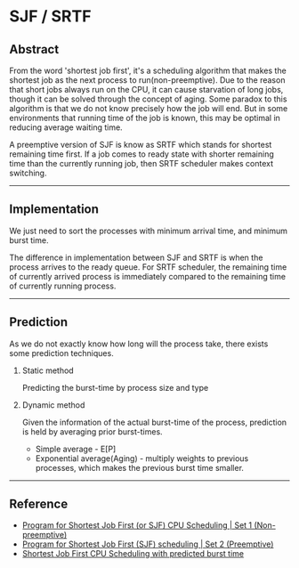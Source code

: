# SJF / SRTF

## Abstract

From the word 'shortest job first', it's a scheduling algorithm that makes the shortest job as the next process to run(non-preemptive). Due to the reason that short jobs always run on the CPU, it can cause starvation of long jobs, though it can be solved through the concept of aging. Some paradox to this algorithm is that we do not know precisely how the job will end. But in some environments that running time of the job is known, this may be optimal in reducing average waiting time. 

A preemptive version of SJF is know as SRTF which stands for shortest remaining time first. If a job comes to ready state with shorter remaining time than the currently running job, then SRTF scheduler makes context switching. 

---

## Implementation

We just need to sort the processes with minimum arrival time, and minimum burst time. 

The difference in implementation between SJF and SRTF is when the process arrives to the ready queue. For SRTF scheduler, the remaining time of currently arrived process is immediately compared to the remaining time of currently running process. 

---

## Prediction

As we do not exactly know how long will the process take, there exists some prediction techniques. 

1. Static method

   Predicting the burst-time by process size and type

2. Dynamic method

   Given the information of the actual burst-time of the process, prediction is held by averaging prior burst-times. 

   - Simple average - E[P]
   - Exponential average(Aging) - multiply weights to previous processes, which makes the previous burst time smaller. 

---

## Reference

- [Program for Shortest Job First (or SJF) CPU Scheduling | Set 1 (Non- preemptive)](https://www.geeksforgeeks.org/program-for-shortest-job-first-or-sjf-cpu-scheduling-set-1-non-preemptive/)
- [Program for Shortest Job First (SJF) scheduling | Set 2 (Preemptive)](https://www.geeksforgeeks.org/program-for-shortest-job-first-sjf-scheduling-set-2-preemptive/)
- [Shortest Job First CPU Scheduling with predicted burst time](https://www.geeksforgeeks.org/shortest-job-first-cpu-scheduling-with-predicted-burst-time/)

